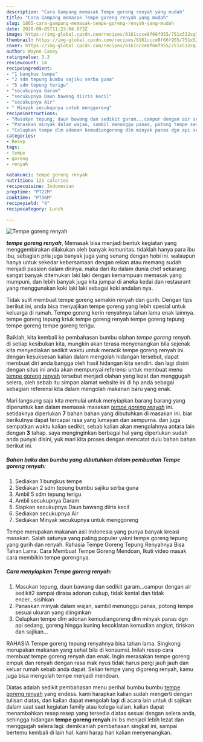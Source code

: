 ```yaml
---
description: "Cara Gampang memasak Tempe goreng renyah yang mudah"
title: "Cara Gampang memasak Tempe goreng renyah yang mudah"
slug: 1865-cara-gampang-memasak-tempe-goreng-renyah-yang-mudah
date: 2020-09-05T11:23:04.973Z
image: https://img-global.cpcdn.com/recipes/6161ccce8f66f955/751x532cq70/tempe-goreng-renyah-foto-resep-utama.jpg
thumbnail: https://img-global.cpcdn.com/recipes/6161ccce8f66f955/751x532cq70/tempe-goreng-renyah-foto-resep-utama.jpg
cover: https://img-global.cpcdn.com/recipes/6161ccce8f66f955/751x532cq70/tempe-goreng-renyah-foto-resep-utama.jpg
author: Wayne Casey
ratingvalue: 3.3
reviewcount: 14
recipeingredient:
- "1 bungkus tempe"
- "2 sdm tepung bumbu sajiku serba guna"
- "5 sdm tepung terigu"
- "secukupnya Garam"
- "secukupnya Daun bawang diiris kecil"
- "secukupnya Air"
- " Minyak secukupnya untuk menggoreng"
recipeinstructions:
- "Masukan tepung, daun bawang dan sedikit garam...campur dengan air sedikit2 sampai dirasa adonan cukup, tidak kental dan tidak encer...sisihkan"
- "Panaskan minyak dalam wajan, sambil menunggu panas, potong tempe sesuai ukuran yang diinginkan"
- "Celupkan tempe dlm adonan kemudiangoreng dlm minyak panas dgn api sedang, goreng hingga kuning kecoklatan kemudian angkat, tiriskan dan sajikan..."
categories:
- Resep
tags:
- tempe
- goreng
- renyah

katakunci: tempe goreng renyah 
nutrition: 121 calories
recipecuisine: Indonesian
preptime: "PT22M"
cooktime: "PT36M"
recipeyield: "4"
recipecategory: Lunch

---
```



![Tempe goreng renyah](https://img-global.cpcdn.com/recipes/6161ccce8f66f955/751x532cq70/tempe-goreng-renyah-foto-resep-utama.jpg)

<b><i>tempe goreng renyah</i></b>, Memasak bisa menjadi bentuk kegiatan yang menggembirakan dilakukan oleh banyak komunitas. tidaklah hanya para ibu ibu, sebagian pria juga banyak juga yang senang dengan hobi ini. walaupun hanya untuk sekedar kebersamaan dengan rekan atau memang sudah menjadi passion dalam dirinya. maka dari itu dalam dunia chef sekarang sangat banyak ditemukan laki laki dengan kemampuan memasak yang mumpuni, dan lebih banyak juga kita jumpai di aneka kedai dan restaurant yang menggunakan koki laki laki sebagai koki andalan nya.

Tidak sulit membuat tempe goreng semakin renyah dan gurih. Dengan tips berikut ini, anda bisa menyajikan tempe goreng yang lebih spesial untuk keluarga di rumah. Tempe goreng kerin renyahnya tahan lama enak lainnya. tempe goreng tepung kriuk tempe goreng renyah tempe goreng tepung tempe goreng tempe goreng terigu.

Baiklah, kita kembali ke pembahasan bumbu olahan <i>tempe goreng renyah</i>. di setiap kesibukan kita, mungkin akan terasa menyenangkan bila sejenak kita menyediakan sedikit waktu untuk meracik tempe goreng renyah ini. dengan kesuksesan kalian dalam mengolah hidangan tersebut, dapat membuat diri anda bangga oleh hasil hidangan kita sendiri. dan lagi disini dengan situs ini anda akan mempunyai referensi untuk membuat menu <u>tempe goreng renyah</u> tersebut menjadi olahan yang lezat dan menggugah selera, oleh sebab itu simpan alamat website ini di hp anda sebagai sebagian referensi kita dalam mengolah makanan baru yang enak.


Mari langsung saja kita memulai untuk menyiapkan barang barang yang diperuntuk kan dalam memasak masakan <u><i>tempe goreng renyah</i></u> ini. setidaknya diperlukan <b>7</b> bahan bahan yang dibutuhkan di masakan ini. biar berikutnya dapat tercapai rasa yang lumayan dan sempurna. dan juga sempatkan waktu kalian sedikit, sebab kalian akan mengolahnya antara lain dengan <b>3</b> tahap. saya menginginkan berbagai hal yang diperlukan sudah anda punyai disini, yuk mari kita proses dengan mencatat dulu bahan bahan berikut ini.

<!--inarticleads1-->

##### Bahan baku dan bumbu yang dibutuhkan dalam pembuatan Tempe goreng renyah:

1. Sediakan 1 bungkus tempe
1. Sediakan 2 sdm tepung bumbu sajiku serba guna
1. Ambil 5 sdm tepung terigu
1. Ambil secukupnya Garam
1. Siapkan secukupnya Daun bawang diiris kecil
1. Sediakan secukupnya Air
1. Sediakan  Minyak secukupnya untuk menggoreng


Tempe merupakan makanan asli Indonesia yang punya banyak kreasi masakan. Salah satunya yang paling populer yakni tempe goreng tepung yang gurih dan renyah. Rahasia Tempe Goreng Tepung Renyahnya Bisa Tahan Lama. Cara Membuat Tempe Goreng Mendoan, Ikuti video masak cara membikin tempe gorengnya. 

<!--inarticleads2-->

##### Cara menyiapkan Tempe goreng renyah:

1. Masukan tepung, daun bawang dan sedikit garam...campur dengan air sedikit2 sampai dirasa adonan cukup, tidak kental dan tidak encer...sisihkan
1. Panaskan minyak dalam wajan, sambil menunggu panas, potong tempe sesuai ukuran yang diinginkan
1. Celupkan tempe dlm adonan kemudiangoreng dlm minyak panas dgn api sedang, goreng hingga kuning kecoklatan kemudian angkat, tiriskan dan sajikan...


RAHASIA Tempe goreng tepung renyahnya bisa tahan lama. Singkong merupakan makanan yang sehat bila di konsumsi. Inilah resep cara membuat tempe goreng renyah dan enak. Ingin merasakan tempe goreng empuk dan renyah dengan rasa mak nyus tidak harus pergi jauh jauh dan keluar rumah sebab anda dapat. Selian tempe yang digoreng renyah, kamu juga bisa mengolah tempe menjadi mendoan. 

Diatas adalah sedikit pembahasan menu perihal bumbu bumbu <u>tempe goreng renyah</u> yang endess. kami harapkan kalian sudah mengerti dengan tulisan diatas, dan kalian dapat mengolah lagi di acara lain untuk di sajikan dalam saat saat kegiatan family atau kolega kalian. kalian dapat menambahkan resep resep yang tersedia diatas sesuai dengan selera anda, sehingga hidangan <b>tempe goreng renyah</b> ini bs menjadi lebih lezat dan menggugah selera lagi. demikianlah pembahasan singkat ini, sampai bertemu kembali di lain hal. kami harap hari kalian menyenangkan.
